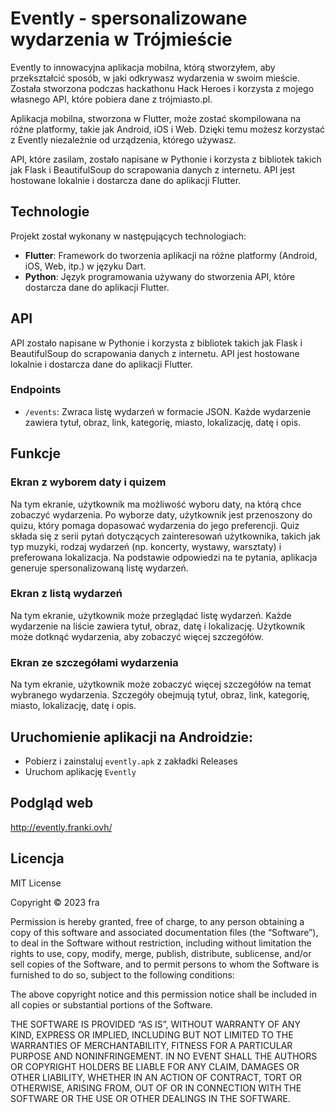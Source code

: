 # Evently - spersonalizowane wydarzenia w Trójmieście

Evently to innowacyjna aplikacja mobilna, którą stworzyłem, aby przekształcić sposób, w jaki odkrywasz wydarzenia w swoim mieście. Została stworzona podczas hackathonu Hack Heroes i korzysta z mojego własnego API, które pobiera dane z trójmiasto.pl.

Aplikacja mobilna, stworzona w Flutter, może zostać skompilowana na różne platformy, takie jak Android, iOS i Web. Dzięki temu możesz korzystać z Evently niezależnie od urządzenia, którego używasz.

API, które zasilam, zostało napisane w Pythonie i korzysta z bibliotek takich jak Flask i BeautifulSoup do scrapowania danych z internetu. API jest hostowane lokalnie i dostarcza dane do aplikacji Flutter.

## Technologie

Projekt został wykonany w następujących technologiach:

- **Flutter**: Framework do tworzenia aplikacji na różne platformy (Android, iOS, Web, itp.) w języku Dart.
- **Python**: Język programowania używany do stworzenia API, które dostarcza dane do aplikacji Flutter.

## API

API zostało napisane w Pythonie i korzysta z bibliotek takich jak Flask i BeautifulSoup do scrapowania danych z internetu. API jest hostowane lokalnie i dostarcza dane do aplikacji Flutter.

### Endpoints

- `/events`: Zwraca listę wydarzeń w formacie JSON. Każde wydarzenie zawiera tytuł, obraz, link, kategorię, miasto, lokalizację, datę i opis.

## Funkcje

### Ekran z wyborem daty i quizem

Na tym ekranie, użytkownik ma możliwość wyboru daty, na którą chce zobaczyć wydarzenia. Po wyborze daty, użytkownik jest przenoszony do quizu, który pomaga dopasować wydarzenia do jego preferencji. Quiz składa się z serii pytań dotyczących zainteresowań użytkownika, takich jak typ muzyki, rodzaj wydarzeń (np. koncerty, wystawy, warsztaty) i preferowana lokalizacja. Na podstawie odpowiedzi na te pytania, aplikacja generuje spersonalizowaną listę wydarzeń.

### Ekran z listą wydarzeń

Na tym ekranie, użytkownik może przeglądać listę wydarzeń. Każde wydarzenie na liście zawiera tytuł, obraz, datę i lokalizację. Użytkownik może dotknąć wydarzenia, aby zobaczyć więcej szczegółów.

### Ekran ze szczegółami wydarzenia

Na tym ekranie, użytkownik może zobaczyć więcej szczegółów na temat wybranego wydarzenia. Szczegóły obejmują tytuł, obraz, link, kategorię, miasto, lokalizację, datę i opis.

## Uruchomienie aplikacji na Androidzie:
- Pobierz i zainstaluj `evently.apk` z zakładki Releases
- Uruchom aplikację `Evently`

## Podgląd web

http://evently.franki.ovh/

## Licencja

MIT License

Copyright © 2023 fra

Permission is hereby granted, free of charge, to any person obtaining a copy of this software and associated documentation files (the “Software”), to deal in the Software without restriction, including without limitation the rights to use, copy, modify, merge, publish, distribute, sublicense, and/or sell copies of the Software, and to permit persons to whom the Software is furnished to do so, subject to the following conditions:

The above copyright notice and this permission notice shall be included in all copies or substantial portions of the Software.

THE SOFTWARE IS PROVIDED “AS IS”, WITHOUT WARRANTY OF ANY KIND, EXPRESS OR IMPLIED, INCLUDING BUT NOT LIMITED TO THE WARRANTIES OF MERCHANTABILITY, FITNESS FOR A PARTICULAR PURPOSE AND NONINFRINGEMENT. IN NO EVENT SHALL THE AUTHORS OR COPYRIGHT HOLDERS BE LIABLE FOR ANY CLAIM, DAMAGES OR OTHER LIABILITY, WHETHER IN AN ACTION OF CONTRACT, TORT OR OTHERWISE, ARISING FROM, OUT OF OR IN CONNECTION WITH THE SOFTWARE OR THE USE OR OTHER DEALINGS IN THE SOFTWARE.
